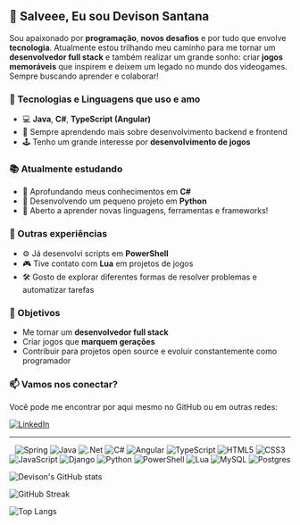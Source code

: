 ## 👋 Salveee, Eu sou Devison Santana

Sou apaixonado por **programação**, **novos desafios** e por tudo que envolve **tecnologia**. Atualmente estou trilhando meu caminho para me tornar um **desenvolvedor full stack** e também realizar um grande sonho: criar **jogos memoráveis** que inspirem e deixem um legado no mundo dos videogames. Sempre buscando aprender e colaborar!

### 🚀 Tecnologias e Linguagens que uso e amo

- 💻 **Java**, **C#**, **TypeScript (Angular)**
- 🧠 Sempre aprendendo mais sobre desenvolvimento backend e frontend
- 🕹️ Tenho um grande interesse por **desenvolvimento de jogos**

### 📚 Atualmente estudando

- 📌 Aprofundando meus conhecimentos em **C#**
- 🐍 Desenvolvendo um pequeno projeto em **Python**
- 🔄 Aberto a aprender novas linguagens, ferramentas e frameworks!

### 🧰 Outras experiências

- ⚙️ Já desenvolvi scripts em **PowerShell**
- 🎮 Tive contato com **Lua** em projetos de jogos
- 🛠️ Gosto de explorar diferentes formas de resolver problemas e automatizar tarefas

### 🌟 Objetivos

- Me tornar um **desenvolvedor full stack**
- Criar jogos que **marquem gerações**
- Contribuir para projetos open source e evoluir constantemente como programador

### 📫 Vamos nos conectar?

Você pode me encontrar por aqui mesmo no GitHub ou em outras redes:

[![LinkedIn](https://img.shields.io/badge/LinkedIn-0077B5?style=for-the-badge&logo=linkedin&logoColor=white)](https://www.linkedin.com/in/santdevy/)

<!-- - [Pagina de portifólio](xxx) -->

---

<div align="center">

![Spring](https://img.shields.io/badge/spring-%236DB33F.svg?style=for-the-badge&logo=spring&logoColor=white)
![Java](https://img.shields.io/badge/Java-007396?style=for-the-badge&logo=openjdk&logoColor=white)
![.Net](https://img.shields.io/badge/.NET-5C2D91?style=for-the-badge&logo=.net&logoColor=white)
![C#](https://img.shields.io/badge/C%23-512BD4?style=for-the-badge&logo=csharp&logoColor=white)
![Angular](https://img.shields.io/badge/Angular-DD0031?style=for-the-badge&logo=angular&logoColor=white)
![TypeScript](https://img.shields.io/badge/TypeScript-007ACC?style=for-the-badge&logo=typescript&logoColor=white)
![HTML5](https://img.shields.io/badge/HTML5-E34F26?style=for-the-badge&logo=html5&logoColor=white)
![CSS3](https://img.shields.io/badge/CSS3-1572B6?style=for-the-badge&logo=css3&logoColor=white)
![JavaScript](https://img.shields.io/badge/JavaScript-F7DF1E?style=for-the-badge&logo=javascript&logoColor=black)
![Django](https://img.shields.io/badge/django-%23092E20.svg?style=for-the-badge&logo=django&logoColor=white)
![Python](https://img.shields.io/badge/Python-3776AB?style=for-the-badge&logo=python&logoColor=white)
![PowerShell](https://img.shields.io/badge/PowerShell-5391FE?style=for-the-badge&logo=powershell&logoColor=white)
![Lua](https://img.shields.io/badge/Lua-2C2D72?style=for-the-badge&logo=lua&logoColor=white)
![MySQL](https://img.shields.io/badge/mysql-4479A1.svg?style=for-the-badge&logo=mysql&logoColor=white)
![Postgres](https://img.shields.io/badge/postgres-%23316192.svg?style=for-the-badge&logo=postgresql&logoColor=white)

</div>

![Devison's GitHub stats](https://github-readme-stats.vercel.app/api?username=devisonsantana&show_icons=true&theme=aura&hide_border=true&card_width=500)

![GitHub Streak](https://streak-stats.demolab.com?user=devisonsantana&theme=aura&hide_border=true&locale=pt_BR&card_width=500&short_numbers=true&date_format=%5BY%20%5DM%20j)

![Top Langs](https://github-readme-stats.vercel.app/api/top-langs/?username=devisonsantana&layout=compact&theme=aura&card_width=500&hide_border=true)

